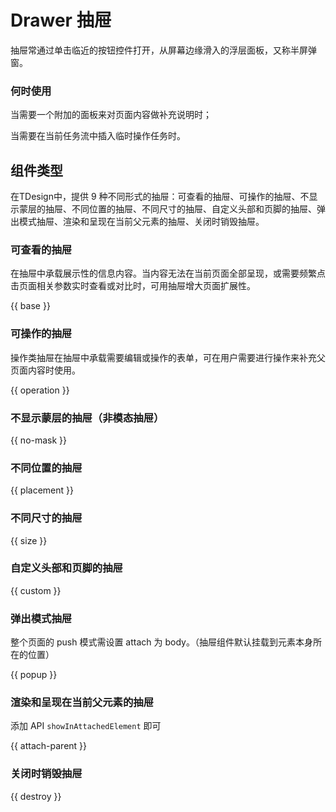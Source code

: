 # Drawer 抽屉

抽屉常通过单击临近的按钮控件打开，从屏幕边缘滑入的浮层面板，又称半屏弹窗。

### 何时使用

当需要一个附加的面板来对页面内容做补充说明时；

当需要在当前任务流中插入临时操作任务时。

## 组件类型
在TDesign中，提供 9 种不同形式的抽屉：可查看的抽屉、可操作的抽屉、不显示蒙层的抽屉、不同位置的抽屉、不同尺寸的抽屉、自定义头部和页脚的抽屉、弹出模式抽屉、渲染和呈现在当前父元素的抽屉、关闭时销毁抽屉。

### 可查看的抽屉

在抽屉中承载展示性的信息内容。当内容无法在当前页面全部呈现，或需要频繁点击页面相关参数实时查看或对比时，可用抽屉增大页面扩展性。

{{ base }}

### 可操作的抽屉

操作类抽屉在抽屉中承载需要编辑或操作的表单，可在用户需要进行操作来补充父页面内容时使用。

{{ operation }}

### 不显示蒙层的抽屉（非模态抽屉）

{{ no-mask }}

### 不同位置的抽屉

{{ placement }}

### 不同尺寸的抽屉

{{ size }}

### 自定义头部和页脚的抽屉

{{ custom }}

### 弹出模式抽屉

整个页面的 push 模式需设置 attach 为 body。（抽屉组件默认挂载到元素本身所在的位置）

{{ popup }}

### 渲染和呈现在当前父元素的抽屉

添加 API `showInAttachedElement` 即可

{{ attach-parent }}

### 关闭时销毁抽屉

{{ destroy }}
